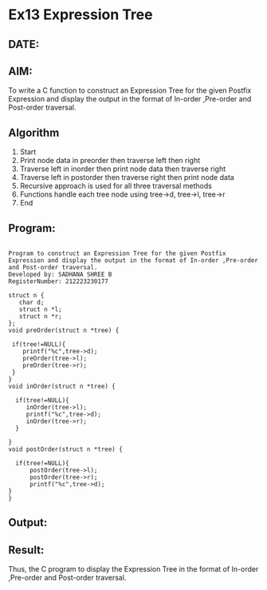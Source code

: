 # Ex13 Expression Tree
## DATE:
## AIM:
To write a C function to construct an Expression Tree for the given Postfix Expression and display the output in the format of In-order ,Pre-order and Post-order traversal.

## Algorithm
1. Start
2. Print node data in preorder then traverse left then right
3. Traverse left in inorder then print node data then traverse right
4. Traverse left in postorder then traverse right then print node data
5. Recursive approach is used for all three traversal methods
6. Functions handle each tree node using tree->d, tree->l, tree->r
7. End 

## Program:
```

Program to construct an Expression Tree for the given Postfix Expression and display the output in the format of In-order ,Pre-order and Post-order traversal.
Developed by: SADHANA SHREE B
RegisterNumber: 212223230177

struct n {
   char d;
   struct n *l;
   struct n *r;
};
void preOrder(struct n *tree) {
 
 if(tree!=NULL){
    printf("%c",tree->d);
    preOrder(tree->l);
    preOrder(tree->r);
 } 
}
void inOrder(struct n *tree) {
 
  if(tree!=NULL){
     inOrder(tree->l);
     printf("%c",tree->d);
     inOrder(tree->r);
  }
   
}
void postOrder(struct n *tree) {
  
  if(tree!=NULL){
      postOrder(tree->l);
      postOrder(tree->r);
      printf("%c",tree->d);
}
}

```

## Output:



## Result:
Thus, the C program to display the Expression Tree in the format of In-order ,Pre-order and Post-order traversal.
